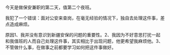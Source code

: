 今天是做保安兼职的第二天，值第二个夜班。

我犯了一个错误：面对公安来查岗，在毫无经验的情况下，独自去处理这件事，差点造成麻烦。

原因1、我并没有意识到新疆安保的问题的重要性。2、我因为不好意思打扰一起和我值班的人而自己处理这件事，其实相比于出现问题，他更希望我麻烦他。3、不管做什么事，在做事之前都要学习如何把这件事做好。
